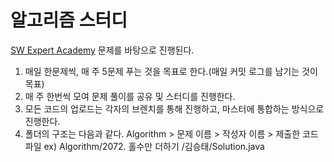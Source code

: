 # 알고리즘 스터디
[SW Expert Academy](https://www.swexpertacademy.com/) 문제를 바탕으로 진행된다.

1. 매일 한문제씩, 매 주 5문제 푸는 것을 목표로 한다.(매일 커밋 로그를 남기는 것이 목표)
2. 매 주 한번씩 모여 문제 풀이를 공유 및 스터디를 진행한다.
3. 모든 코드의 업로드는 각자의 브렌치를 통해 진행하고, 마스터에 통합하는 방식으로 진행한다.
4. 폴더의 구조는 다음과 같다. Algorithm > 문제 이름 > 작성자 이름 > 제출한 코드 파일 ex) Algorithm/2072.
                                                                        홀수만 더하기 /김승태/Solution.java